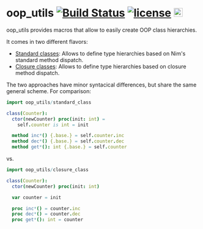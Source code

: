 # oop_utils [![Build Status](https://travis-ci.org/bluenote10/oop_utils.svg?branch=master)](https://travis-ci.org/bluenote10/oop_utils) [![license](https://img.shields.io/github/license/mashape/apistatus.svg)](LICENSE) <a href="https://github.com/yglukhov/nimble-tag"><img src="https://raw.githubusercontent.com/yglukhov/nimble-tag/master/nimble.png" height="23" ></a>

oop_utils provides macros that allow to easily create OOP class hierarchies.

It comes in two different flavors:
- [Standard classes](readme_standard_class.md): Allows to define type hierarchies based on Nim's standard method dispatch.
- [Closure classes](readme_closure_class.md): Allows to define type hierarchies based on closure method dispatch.

The two approaches have minor syntacical differences, but share the same general scheme. For comparison:

```nim
import oop_utils/standard_class

class(Counter):
  ctor(newCounter) proc(init: int) =
    self.counter is int = init

  method inc*() {.base.} = self.counter.inc
  method dec*() {.base.} = self.counter.dec
  method get*(): int {.base.} = self.counter
```

vs.

```nim
import oop_utils/closure_class

class(Counter):
  ctor(newCounter) proc(init: int)

  var counter = init

  proc inc*() = counter.inc
  proc dec*() = counter.dec
  proc get*(): int = counter
```
